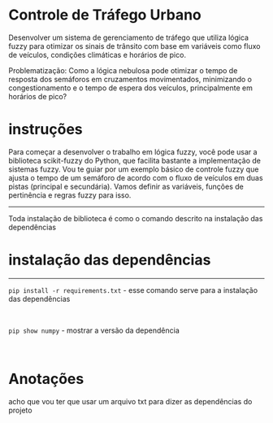 # Controle de Tráfego Urbano

Desenvolver um sistema de gerenciamento de tráfego que utiliza lógica fuzzy para otimizar os sinais de trânsito com base em variáveis como fluxo de veículos, condições climáticas e horários de pico.

Problematização: Como a lógica nebulosa pode otimizar  o tempo de resposta dos semáforos em cruzamentos movimentados, minimizando o congestionamento e o tempo de espera dos veículos, principalmente em horários de pico?

# instruções 


Para começar a desenvolver o trabalho em lógica fuzzy, você pode usar a biblioteca scikit-fuzzy do Python, que facilita bastante a implementação de sistemas fuzzy. Vou te guiar por um exemplo básico de controle fuzzy que ajusta o tempo de um semáforo de acordo com o fluxo de veículos em duas pistas (principal e secundária). Vamos definir as variáveis, funções de pertinência e regras fuzzy para isso.

<hr>
Toda instalação de biblioteca é como o comando descrito na instalação das dependências

# instalação das dependências
<hr>

`pip install -r requirements.txt` - esse comando serve para a instalação das dependências

<br>

`pip show numpy` - mostrar a versão da dependência

<br>

# Anotações

acho que vou ter que usar um arquivo txt para dizer as dependências do projeto
